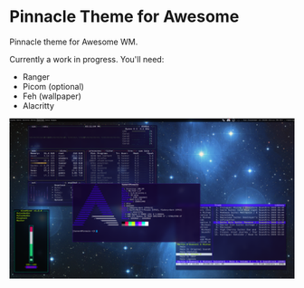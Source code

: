 # Pinnacle Theme for Awesome

Pinnacle theme for Awesome WM.

Currently a work in progress. You'll need: 

 - Ranger
 - Picom (optional)
 - Feh (wallpaper)
 - Alacritty

![desktop1.png](screenshots/desktop1.png)